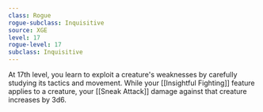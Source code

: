 ```yaml
---
class: Rogue
rogue-subclass: Inquisitive
source: XGE
level: 17
rogue-level: 17
subclass: Inquisitive
---
```



At 17th level, you learn to exploit a creature's weaknesses by carefully studying its tactics and movement. While your [[Insightful Fighting]] feature applies to a creature, your [[Sneak Attack]] damage against that creature increases by 3d6.